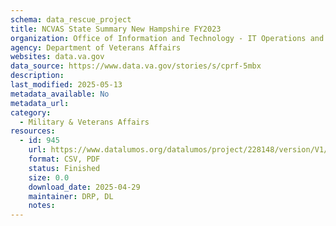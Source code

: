 ```yaml
---
schema: data_rescue_project 
title: NCVAS State Summary New Hampshire FY2023
organization: Office of Information and Technology - IT Operations and Services (ITOPS)
agency: Department of Veterans Affairs
websites: data.va.gov
data_source: https://www.data.va.gov/stories/s/cprf-5mbx
description: 
last_modified: 2025-05-13
metadata_available: No
metadata_url: 
category:
  - Military & Veterans Affairs 
resources:
  - id: 945
    url: https://www.datalumos.org/datalumos/project/228148/version/V1/view
    format: CSV, PDF
    status: Finished
    size: 0.0
    download_date: 2025-04-29
    maintainer: DRP, DL
    notes: 
---
```

